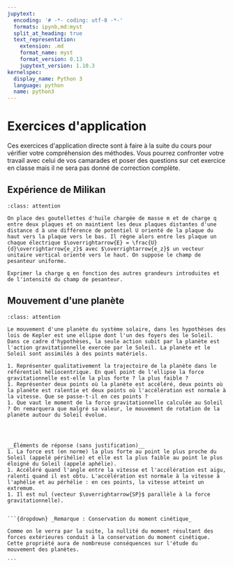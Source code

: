 ```yaml
---
jupytext:
  encoding: '# -*- coding: utf-8 -*-'
  formats: ipynb,md:myst
  split_at_heading: true
  text_representation:
    extension: .md
    format_name: myst
    format_version: 0.13
    jupytext_version: 1.10.3
kernelspec:
  display_name: Python 3
  language: python
  name: python3
---
```

# Exercices d'application

Ces exercices d'application directe sont à faire à la suite du cours pour vérifier votre compréhension des méthodes. Vous pourrez confronter votre travail avec celui de vos camarades et poser des questions sur cet exercice en classe mais il ne sera pas donné de correction complète.


## Expérience de Milikan

````{admonition} Exercice 
:class: attention

On place des goutellettes d'huile chargée de masse m et de charge q entre deux plaques et on maintient les deux plaques distantes d'une distance d à une différence de potentiel U orienté de la plaque du haut vers la plaque vers le bas. Il règne alors entre les plaque un chaque électrique $\overrightarrow{E} = \frac{U}{d}\overrightarrow{e_z}$ avec $\overrightarrow{e_z}$ un vecteur unitaire vertical orienté vers le haut. On suppose le champ de pesanteur uniforme.

Exprimer la charge q en fonction des autres grandeurs introduites et de l'intensité du champ de pesanteur.

````

## Mouvement d'une planète

````{admonition} Exercice 
:class: attention

Le mouvement d'une planète du système solaire, dans les hypothèses des lois de Kepler est une ellipse dont l'un des foyers des le Soleil. Dans ce cadre d'hypothèses, la seule action subit par la planète est l'action gravitationnelle exercée par le Soleil. La planète et le Soleil sont assimilés à des points matériels.

1. Représenter qualitativement la trajectoire de la planète dans le référentiel héliocentrique. En quel point de l'ellipse la force gravitationnelle est-elle la plus forte ? la plus faible ?
1. Représenter deux points où la planète est accéléré, deux points où la planète est ralentie et deux points où l'accélération est normale à la vitesse. Que se passe-t-il en ces points ?
1. Que vaut le moment de la force gravitationnelle calculée au Soleil ? On remarquera que malgré sa valeur, le mouvement de rotation de la planète autour du Soleil évolue.

````
````{dropdown}
 


__Éléments de réponse (sans justification)__
1. La force est (en norme) la plus forte au point le plus proche du Soleil (appelé périhélie) et elle est la plus faible au point le plus éloigné du Soleil (appelé aphélie).
1. Accéléré quand l'angle entre la vitesse et l'accélération est aigu, ralenti quand il est obtu. L'accélération est normale à la vitesse à l'aphélie et au pérhélie : en ces points, la vitesse atteint un extremum.
1. Il est nul (vecteur $\overrightarrow{SP}$ parallèle à la force gravitationnelle).


```{dropdown} _Remarque : Conservation du moment cinétique_

Comme on le verra par la suite, la nullité du moment résultant des forces extérieures conduit à la conservation du moment cinétique. Cette propriété aura de nombreuse conséquences sur l'étude du mouvement des planètes.

```
````


